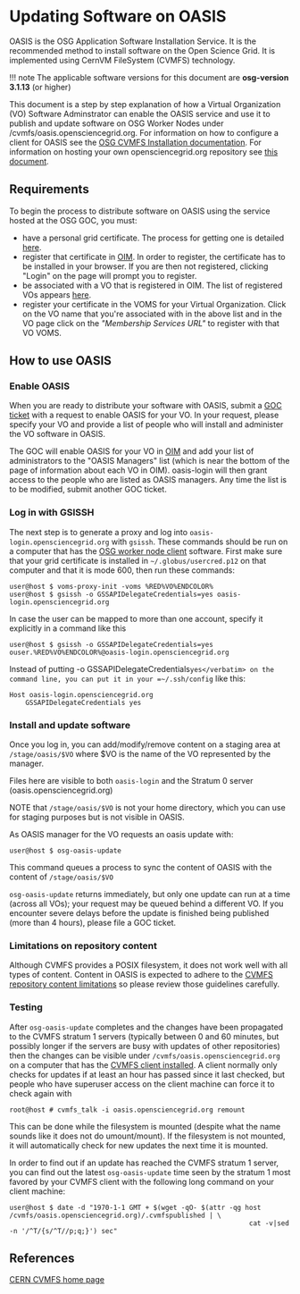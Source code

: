 Updating Software on OASIS
==========================

OASIS is the OSG Application Software Installation Service. It is the recommended method to install software on the Open Science Grid. It is implemented using CernVM FileSystem (CVMFS) technology.

!!! note
    The applicable software versions for this document are **osg-version 3.1.13** (or higher)

This document is a step by step explanation of how a Virtual Organization (VO) Software Adminstrator can enable the OASIS service and use it to publish and update software on OSG Worker Nodes under /cvmfs/oasis.opensciencegrid.org. For information on how to configure a client for OASIS see the [OSG CVMFS Installation documentation](../worker-node/install-cvmfs). For information on hosting your own opensciencegrid.org repository see [this document](external-oasis-repos).

Requirements
------------

To begin the process to distribute software on OASIS using the service hosted at the OSG GOC, you must:

-   have a personal grid certificate. The process for getting one is detailed [here](https://www.opensciencegrid.org/bin/view/Documentation/Release3/CertificateUserGet).
-   register that certificate in [OIM](http://oim.opensciencegrid.org/oim/home). In order to register, the certificate has to be installed in your browser. If you are then not registered, clicking "Login" on the page will prompt you to register.
-   be associated with a VO that is registered in OIM. The list of registered VOs appears [here](http://oim.opensciencegrid.org/oim/vo).
-   register your certificate in the VOMS for your Virtual Organization. Click on the VO name that you're associated with in the above list and in the VO page click on the *"Membership Services URL"* to register with that VO VOMS.

How to use OASIS
----------------

### Enable OASIS ###

When you are ready to distribute your software with OASIS, submit a [GOC ticket](https://ticket.opensciencegrid.org/goc/submit) with a request to enable OASIS for your VO. In your request, please specify your VO and provide a list of people who will install and administer the VO software in OASIS.

The GOC will enable OASIS for your VO in [OIM](https://oim.opensciencegrid.org/oim/home) and add your list of administrators to the "OASIS Managers" list (which is near the bottom of the page of information about each VO in OIM). oasis-login will then grant access to the people who are listed as OASIS managers. Any time the list is to be modified, submit another GOC ticket.

### Log in with GSISSH ###

The next step is to generate a proxy and log into `oasis-login.opensciencegrid.org` with `gsissh`. These commands should be run on a computer that has the [OSG worker node client](../worker-node/install-wn) software. First make sure that your grid certificate is installed in `~/.globus/usercred.p12` on that computer and that it is mode 600, then run these commands:

``` console
user@host $ voms-proxy-init -voms %RED%VO%ENDCOLOR%
user@host $ gsissh -o GSSAPIDelegateCredentials=yes oasis-login.opensciencegrid.org
```

In case the user can be mapped to more than one account, specify it explicitly in a command like this

``` console
user@host $ gsissh -o GSSAPIDelegateCredentials=yes ouser.%RED%VO%ENDCOLOR%@oasis-login.opensciencegrid.org
```

Instead of putting <verbatim>-o GSSAPIDelegateCredentials`yes</verbatim> on the command line, you can put it in your =~/.ssh/config` like this:

``` console
Host oasis-login.opensciencegrid.org
    GSSAPIDelegateCredentials yes
```

### Install and update software ###

Once you log in, you can add/modify/remove content on a staging area at `/stage/oasis/$VO` where $VO is the name of the VO represented by the manager.

Files here are visible to both `oasis-login` and the Stratum 0 server (oasis.opensciencegrid.org)

NOTE that `/stage/oasis/$VO` is not your home directory, which you can use for staging purposes but is not visible in OASIS.

As OASIS manager for the VO requests an oasis update with:

``` console
user@host $ osg-oasis-update
```

This command queues a process to sync the content of OASIS with the content of `/stage/oasis/$VO`

`osg-oasis-update` returns immediately, but only one update can run at a time (across all VOs); your request may be queued behind a different VO. If you encounter severe delays before the update is finished being published (more than 4 hours), please file a GOC ticket.

### Limitations on repository content ###

Although CVMFS provides a POSIX filesystem, it does not work well with all types of content. Content in OASIS is expected to adhere to the [CVMFS repository content limitations](http://cernvm.cern.ch/portal/filesystem/repository-limits) so please review those guidelines carefully.

### Testing ###

After `osg-oasis-update` completes and the changes have been propagated to the CVMFS stratum 1 servers (typically between 0 and 60 minutes, but possibly longer if the servers are busy with updates of other repositories) then the changes can be visible under `/cvmfs/oasis.opensciencegrid.org` on a computer that has the [CVMFS client installed](../worker-node/install-cvmfs). A client normally only checks for updates if at least an hour has passed since it last checked, but people who have superuser access on the client machine can force it to check again with

``` console
root@host # cvmfs_talk -i oasis.opensciencegrid.org remount
```

This can be done while the filesystem is mounted (despite what the name sounds like it does not do umount/mount). If the filesystem is not mounted, it will automatically check for new updates the next time it is mounted.

In order to find out if an update has reached the CVMFS stratum 1 server, you can find out the latest `osg-oasis-update` time seen by the stratum 1 most favored by your CVMFS client with the following long command on your client machine:

``` console
user@host $ date -d "1970-1-1 GMT + $(wget -qO- $(attr -qg host /cvmfs/oasis.opensciencegrid.org)/.cvmfspublished | \
                                                            cat -v|sed -n '/^T/{s/^T//p;q;}') sec"
```

References
----------

[CERN CVMFS home page](https://twiki.cern.ch/twiki/bin/view/CvmFS)


